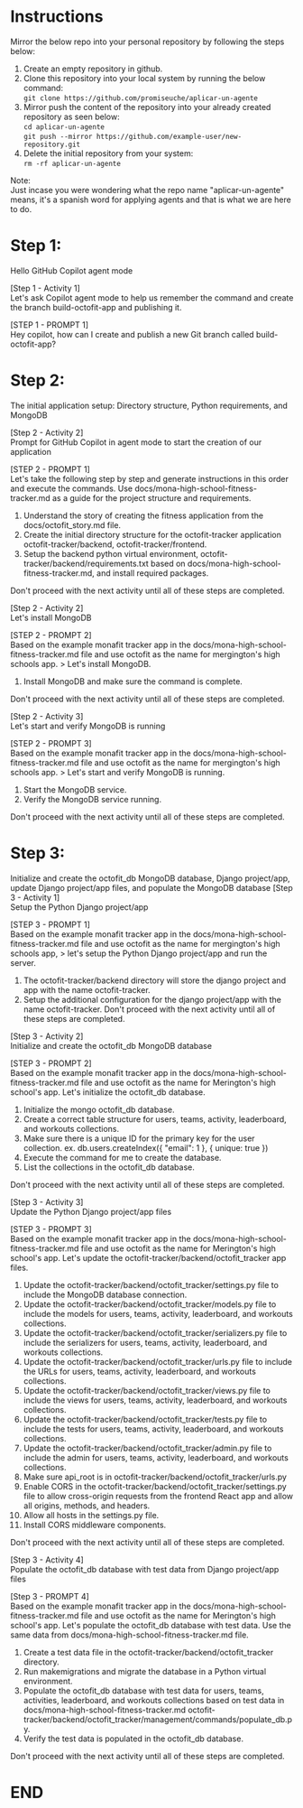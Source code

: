 # Instructions
Mirror the below repo into your personal repository by following the steps below:<br>
1. Create an empty repository in github.
2. Clone this repository into your local system by running the below command:<br>
`git clone https://github.com/promiseuche/aplicar-un-agente`<br>
3. Mirror push the content of the repository into your already created repository as seen below:<br>
`cd aplicar-un-agente`<br>
`git push --mirror https://github.com/example-user/new-repository.git`<br>
4. Delete the initial repository from your system:<br>
`rm -rf aplicar-un-agente`<br>

Note:<br>
Just incase you were wondering what the repo name "aplicar-un-agente" means, it's a spanish word for applying agents and that is what we are here to do. <br>


Step 1:<br> 
=======
Hello GitHub Copilot agent mode

[Step 1 - Activity 1]<br>
Let's ask Copilot agent mode to help us remember the command and create the branch build-octofit-app and publishing it.<br>

[STEP 1 - PROMPT 1] <br>
Hey copilot, how can I create and publish a new Git branch called build-octofit-app? <br>


Step 2:<br> 
=======
The initial application setup: Directory structure, Python requirements, and MongoDB

[Step 2 - Activity 2]<br> 
Prompt for GitHub Copilot in agent mode to start the creation of our application

[STEP 2 - PROMPT 1]<br> 
Let's take the following step by step and generate instructions in this order and execute the commands.
Use docs/mona-high-school-fitness-tracker.md as a guide for the project structure and requirements.

1. Understand the story of creating the fitness application from the docs/octofit_story.md file.
2. Create the initial directory structure for the octofit-tracker application octofit-tracker/backend, octofit-tracker/frontend.
3. Setup the backend python virtual environment, octofit-tracker/backend/requirements.txt based on docs/mona-high-school-fitness-tracker.md, and install required packages.<br>

Don't proceed with the next activity until all of these steps are completed.

[Step 2 - Activity 2]<br> 
Let's install MongoDB

[STEP 2 - PROMPT 2]<br> 
Based on the example monafit tracker app in the docs/mona-high-school-fitness-tracker.md file and use octofit as the name for mergington's high schools app. > Let's install MongoDB.<br>

1. Install MongoDB and make sure the command is complete.

Don't proceed with the next activity until all of these steps are completed.


[Step 2 - Activity 3]<br> 
Let's start and verify MongoDB is running

[STEP 2 - PROMPT 3]<br> 
Based on the example monafit tracker app in the docs/mona-high-school-fitness-tracker.md file and use octofit as the name for mergington's high schools app. > Let's start and verify MongoDB is running.

1. Start the MongoDB service.
2. Verify the MongoDB service running.

Don't proceed with the next activity until all of these steps are completed.


Step 3: 
=======
Initialize and create the octofit_db MongoDB database, Django project/app, update Django project/app files, and populate the MongoDB database
[Step 3 - Activity 1]<br>
Setup the Python Django project/app

[STEP 3 - PROMPT 1]<br> 
Based on the example monafit tracker app in the docs/mona-high-school-fitness-tracker.md file and use octofit as the name for mergington's high schools app,  > let's setup the Python Django project/app and run the server.
1. The octofit-tracker/backend directory will store the django project and app with the name octofit-tracker.
2. Setup the additional configuration for the django project/app with the name octofit-tracker.
Don't proceed with the next activity until all of these steps are completed. 

[Step 3 - Activity 2]<br> 
Initialize and create the octofit_db MongoDB database 

[STEP 3 - PROMPT 2]<br> 
Based on the example monafit tracker app in the docs/mona-high-school-fitness-tracker.md file and use octofit as the name for Merington's high school's app. Let's initialize the octofit_db database.

1. Initialize the mongo octofit_db database.
2. Create a correct table structure for users, teams, activity, leaderboard, and workouts collections.
3. Make sure there is a unique ID for the primary key for the user collection.
  ex. db.users.createIndex({ "email": 1 }, { unique: true })
4. Execute the command for me to create the database.
5. List the collections in the octofit_db database.

Don't proceed with the next activity until all of these steps are completed.<br> 


[Step 3 - Activity 3]<br> 
Update the Python Django project/app files 

[STEP 3 - PROMPT 3]<br> 
Based on the example monafit tracker app in the docs/mona-high-school-fitness-tracker.md file and use octofit as the name for Merington's high school's app. Let's update the octofit-tracker/backend/octofit_tracker app files.

1. Update the octofit-tracker/backend/octofit_tracker/settings.py file to include the MongoDB database connection.
2. Update the octofit-tracker/backend/octofit_tracker/models.py file to include the models for users, teams, activity, leaderboard, and workouts collections.
3. Update the octofit-tracker/backend/octofit_tracker/serializers.py file to include the serializers for users, teams, activity, leaderboard, and workouts collections.
4. Update the octofit-tracker/backend/octofit_tracker/urls.py file to include the URLs for users, teams, activity, leaderboard, and workouts collections.
5. Update the octofit-tracker/backend/octofit_tracker/views.py file to include the views for users, teams, activity, leaderboard, and workouts collections.
6. Update the octofit-tracker/backend/octofit_tracker/tests.py file to include the tests for users, teams, activity, leaderboard, and workouts collections.
7. Update the octofit-tracker/backend/octofit_tracker/admin.py file to include the admin for users, teams, activity, leaderboard, and workouts collections.
8. Make sure api_root is in octofit-tracker/backend/octofit_tracker/urls.py
9. Enable CORS in the octofit-tracker/backend/octofit_tracker/settings.py file to allow cross-origin requests from the frontend React app and allow all origins, methods, and headers.
10. Allow all hosts in the settings.py file.
11. Install CORS middleware components.

Don't proceed with the next activity until all of these steps are completed.



[Step 3 - Activity 4]<br> 
Populate the octofit_db database with test data from Django project/app files 

[Step 3 - PROMPT 4]<br> 
Based on the example monafit tracker app in the docs/mona-high-school-fitness-tracker.md file and use octofit as the name for Merington's high school's app. Let's populate the octofit_db database with test data. Use the same data from docs/mona-high-school-fitness-tracker.md file.

1. Create a test data file in the octofit-tracker/backend/octofit_tracker directory.
2. Run makemigrations and migrate the database in a Python virtual environment.
3. Populate the octofit_db database with test data for users, teams, activities, leaderboard, and workouts collections based on test data in docs/mona-high-school-fitness-tracker.md octofit-tracker/backend/octofit_tracker/management/commands/populate_db.py.
4. Verify the test data is populated in the octofit_db database.<br>

Don't proceed with the next activity until all of these steps are completed. 

END
====